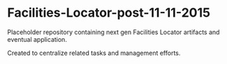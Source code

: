 # Facilities-Locator-post-11-11-2015
Placeholder repository containing next gen Facilities Locator artifacts and eventual application. 

Created to centralize related tasks and management efforts. 
